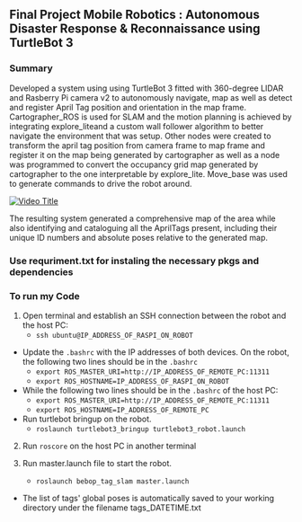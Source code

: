 
## Final Project Mobile Robotics : Autonomous Disaster Response & Reconnaissance using TurtleBot 3

### Summary

Developed a system using using TurtleBot 3 fitted with 360-degree LIDAR and Rasberry Pi camera v2 to autonomously navigate, map as well as detect and register April Tag position and orientation in the map frame. Cartographer_ROS is used for SLAM and the motion planning is achieved by integrating explore_liteand a custom wall follower algorithm to better navigate the environment that was setup. Other nodes were created to transform the april tag position from camera frame to map frame and register it on the map being generated by cartographer as well as a node was programmed to convert the occupancy grid map generated by cartographer to the one interpretable by explore_lite. Move_base was used to generate commands to drive the robot around.

[![Video Title](https://img.youtube.com/vi/UkpYMUttDLI/0.jpg)](https://www.youtube.com/watch?v=8zB-3f00F3s&t=4s)

The resulting system generated a comprehensive map of the area while also identifying and cataloguing all the AprilTags present, including their unique ID numbers and absolute poses relative to the generated map.

### Use requriment.txt for instaling the necessary pkgs and dependencies

### To run my Code

1. Open terminal and establish an SSH connection between the robot and the host PC:
    * `ssh ubuntu@IP_ADDRESS_OF_RASPI_ON_ROBOT`
- Update the `.bashrc` with the IP addresses of both devices. On the robot, the following two lines should be in the `.bashrc`
    * `export ROS_MASTER_URI=http://IP_ADDRESS_OF_REMOTE_PC:11311`
    * `export ROS_HOSTNAME=IP_ADDRESS_OF_RASPI_ON_ROBOT`
- While the following two lines should be in the `.bashrc` of the host PC:
    * `export ROS_MASTER_URI=http://IP_ADDRESS_OF_REMOTE_PC:11311`
    * `export ROS_HOSTNAME=IP_ADDRESS_OF_REMOTE_PC`
- Run turtlebot bringup on the robot.
    * `roslaunch turtlebot3_bringup turtlebot3_robot.launch`

2. Run `roscore` on the host PC in another terminal

3. Run master.launch file to start the robot.
    * `roslaunch bebop_tag_slam master.launch`
- The list of tags' global poses is automatically saved to your working directory under the filename tags\_DATETIME.txt

